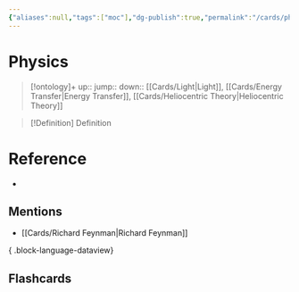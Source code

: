 ```yaml
---
{"aliases":null,"tags":["moc"],"dg-publish":true,"permalink":"/cards/physics/","dgPassFrontmatter":true}
---
```


# Physics

> [!ontology]+
> up:: 
> jump:: 
> down:: [[Cards/Light\|Light]], [[Cards/Energy Transfer\|Energy Transfer]], [[Cards/Heliocentric Theory\|Heliocentric Theory]]

> [!Definition] Definition

# Reference

- 

## Mentions

- [[Cards/Richard Feynman\|Richard Feynman]]

{ .block-language-dataview}

## Flashcards